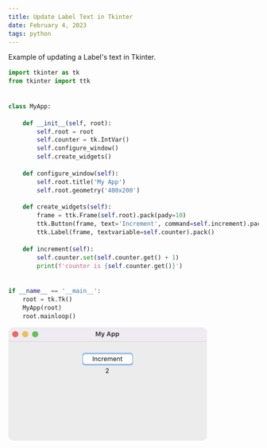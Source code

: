 ```yaml
---
title: Update Label Text in Tkinter
date: February 4, 2023
tags: python
---
```


Example of updating a Label's text in Tkinter.

```python
import tkinter as tk
from tkinter import ttk


class MyApp:

    def __init__(self, root):
        self.root = root
        self.counter = tk.IntVar()
        self.configure_window()
        self.create_widgets()

    def configure_window(self):
        self.root.title('My App')
        self.root.geometry('400x200')

    def create_widgets(self):
        frame = ttk.Frame(self.root).pack(pady=10)
        ttk.Button(frame, text='Increment', command=self.increment).pack()
        ttk.Label(frame, textvariable=self.counter).pack()

    def increment(self):
        self.counter.set(self.counter.get() + 1)
        print(f'counter is {self.counter.get()}')


if __name__ == '__main__':
    root = tk.Tk()
    MyApp(root)
    root.mainloop()
```

<p><img src="../../assets/images/tkinter-label.png" style="max-width: 400px;" alt="tkinter label"></p>
